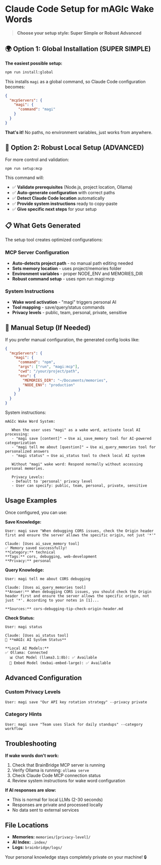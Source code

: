 # Claude Code Setup for mAGIc Wake Words

> **Choose your setup style: Super Simple or Robust Advanced**

## 🌍 Option 1: Global Installation (SUPER SIMPLE)

**The easiest possible setup:**

```bash
npm run install:global
```

This installs `magi` as a global command, so Claude Code configuration becomes:

```json
{
  "mcpServers": {
    "magi": {
      "command": "magi"
    }
  }
}
```

**That's it!** No paths, no environment variables, just works from anywhere.

## 🔧 Option 2: Robust Local Setup (ADVANCED)

For more control and validation:

```bash
npm run setup:mcp
```

This command will:
- ✅ **Validate prerequisites** (Node.js, project location, Ollama)
- ✅ **Auto-generate configuration** with correct paths
- ✅ **Detect Claude Code location** automatically  
- ✅ **Provide system instructions** ready to copy-paste
- ✅ **Give specific next steps** for your setup

## 📋 What Gets Generated

The setup tool creates optimized configurations:

### MCP Server Configuration
- **Auto-detects project path** - no manual path editing needed
- **Sets memory location** - uses project/memories folder  
- **Environment variables** - proper NODE_ENV and MEMORIES_DIR
- **Robust command setup** - uses npm run magi:mcp

### System Instructions  
- **Wake word activation** - "magi" triggers personal AI
- **Tool mapping** - save/query/status commands
- **Privacy levels** - public, team, personal, private, sensitive

## 🔧 Manual Setup (If Needed)

If you prefer manual configuration, the generated config looks like:

```json
{
  "mcpServers": {
    "magi": {
      "command": "npm",
      "args": ["run", "magi:mcp"],
      "cwd": "/your/project/path",
      "env": {
        "MEMORIES_DIR": "~/Documents/memories",
        "NODE_ENV": "production"
      }
    }
  }
}
```

System instructions:
```
mAGIc Wake Word System:
   
   When the user uses "magi" as a wake word, activate local AI processing:
   - "magi save [content]" → Use ai_save_memory tool for AI-powered categorization
   - "magi tell me about [question]" → Use ai_query_memories tool for personalized answers  
   - "magi status" → Use ai_status tool to check local AI system
   
   Without "magi" wake word: Respond normally without accessing personal memories.
   
   Privacy Levels:
   - Default to 'personal' privacy level
   - User can specify: public, team, personal, private, sensitive
   ```

## Usage Examples

Once configured, you can use:

**Save Knowledge:**
```
User: magi save "When debugging CORS issues, check the Origin header first and ensure the server allows the specific origin, not just '*'"

Claude: [Uses ai_save_memory tool]
✅ Memory saved successfully!
**Category:** technical
**Tags:** cors, debugging, web-development
**Privacy:** personal
```

**Query Knowledge:**
```  
User: magi tell me about CORS debugging

Claude: [Uses ai_query_memories tool]  
**Answer:** When debugging CORS issues, you should check the Origin header first and ensure the server allows the specific origin, not just '*'. According to your notes in [1]...

**Sources:** cors-debugging-tip-check-origin-header.md
```

**Check Status:**
```
User: magi status

Claude: [Uses ai_status tool]
🤖 **mAGIc AI System Status**

**Local AI Models:**
✅ Ollama: Connected
  📊 Chat Model (llama3.1:8b): ✅ Available  
  🧠 Embed Model (mxbai-embed-large): ✅ Available
```

## Advanced Configuration

### Custom Privacy Levels
```
User: magi save "Our API key rotation strategy" --privacy private
```

### Category Hints  
```
User: magi save "Team uses Slack for daily standups" --category workflow
```

## Troubleshooting

**If wake words don't work:**
1. Check that BrainBridge MCP server is running
2. Verify Ollama is running: `ollama serve`  
3. Check Claude Code MCP connection status
4. Review system instructions for wake word configuration

**If AI responses are slow:**
- This is normal for local LLMs (2-30 seconds)
- Responses are private and processed locally
- No data sent to external services

## File Locations

- **Memories:** `memories/[privacy-level]/`
- **AI Index:** `.index/`  
- **Logs:** `brainbridge/logs/`

Your personal knowledge stays completely private on your machine! 🔒